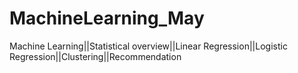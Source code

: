 # MachineLearning_May
Machine Learning||Statistical overview||Linear Regression||Logistic Regression||Clustering||Recommendation
